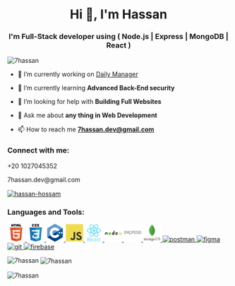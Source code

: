 <h1 align="center">Hi 👋, I'm Hassan</h1>
<h3 align="center">I'm Full-Stack developer using ( Node.js | Express | MongoDB | React )</h3>

<p align="left"> <img src="https://komarev.com/ghpvc/?username=7hassan&label=Profile%20views&color=0e75b6&style=flat" alt="7hassan" /> </p>

- 🔭 I’m currently working on [Daily Manager](https://github.com/7Hassan/Daily-Manager)

- 🌱 I’m currently learning **Advanced Back-End security**

- 🤝 I’m looking for help with **Building Full Websites**

- 💬 Ask me about **any thing in Web Development**

- 📫 How to reach me **7hassan.dev@gmail.com**

<h3 align="left">Connect with me:</h3>
<p align="left">
<p>+20 1027045352</p>
<p>7hassan.dev@gmail.com</p>
<a href="https://linkedin.com/in/hassan-hossam" target="blank"><img align="center" src="https://raw.githubusercontent.com/rahuldkjain/github-profile-readme-generator/master/src/images/icons/Social/linked-in-alt.svg" alt="hassan-hossam" height="30" width="40" /></a>
</p>

<h3 align="left">Languages and Tools:</h3>
<p align="left"> 
<a href="https://www.w3.org/html/" target="_blank" rel="noreferrer"> <img src="https://raw.githubusercontent.com/devicons/devicon/master/icons/html5/html5-original-wordmark.svg" alt="html5" width="40" height="40"/> </a> <a href="https://www.w3schools.com/css/" target="_blank" rel="noreferrer"> <img src="https://raw.githubusercontent.com/devicons/devicon/master/icons/css3/css3-original-wordmark.svg" alt="css3" width="40" height="40"/> </a> <a href="https://www.w3schools.com/cpp/" target="_blank" rel="noreferrer"> <img src="https://raw.githubusercontent.com/devicons/devicon/master/icons/cplusplus/cplusplus-original.svg" alt="cplusplus" width="40" height="40"/> </a> <a href="https://developer.mozilla.org/en-US/docs/Web/JavaScript" target="_blank" rel="noreferrer"> <img src="https://raw.githubusercontent.com/devicons/devicon/master/icons/javascript/javascript-original.svg" alt="javascript" width="40" height="40"/> </a> <a href="https://reactjs.org/" target="_blank" rel="noreferrer"> <img src="https://raw.githubusercontent.com/devicons/devicon/master/icons/react/react-original-wordmark.svg" alt="react" width="40" height="40"/> </a> <a href="https://nodejs.org" target="_blank" rel="noreferrer"> <img src="https://raw.githubusercontent.com/devicons/devicon/master/icons/nodejs/nodejs-original-wordmark.svg" alt="nodejs" width="40" height="40"/> </a> <a href="https://expressjs.com" target="_blank" rel="noreferrer"> <img src="https://raw.githubusercontent.com/devicons/devicon/master/icons/express/express-original-wordmark.svg" alt="express" width="40" height="40"/> </a> <a href="https://www.mongodb.com/" target="_blank" rel="noreferrer"> <img src="https://raw.githubusercontent.com/devicons/devicon/master/icons/mongodb/mongodb-original-wordmark.svg" alt="mongodb" width="40" height="40"/> </a> <a href="https://postman.com" target="_blank" rel="noreferrer"> <img src="https://www.vectorlogo.zone/logos/getpostman/getpostman-icon.svg" alt="postman" width="40" height="40"/> </a><a href="https://www.figma.com/" target="_blank" rel="noreferrer"> <img src="https://www.vectorlogo.zone/logos/figma/figma-icon.svg" alt="figma" width="40" height="40"/> </a> <a href="https://git-scm.com/" target="_blank" rel="noreferrer"> <img src="https://www.vectorlogo.zone/logos/git-scm/git-scm-icon.svg" alt="git" width="40" height="40"/> </a> <a href="https://firebase.google.com/" target="_blank" rel="noreferrer"> <img src="https://www.vectorlogo.zone/logos/firebase/firebase-icon.svg" alt="firebase" width="40" height="40"/> </a
</p>

<p><img align="left" src="https://github-readme-stats.vercel.app/api/top-langs?username=7hassan&show_icons=true&locale=en&layout=compact" alt="7hassan" /></p>

<p>&nbsp;<img align="center" src="https://github-readme-stats.vercel.app/api?username=7hassan&show_icons=true&locale=en" alt="7hassan" /></p>

<p><img align="center" src="https://github-readme-streak-stats.herokuapp.com/?user=7hassan&" alt="7hassan" /></p>
